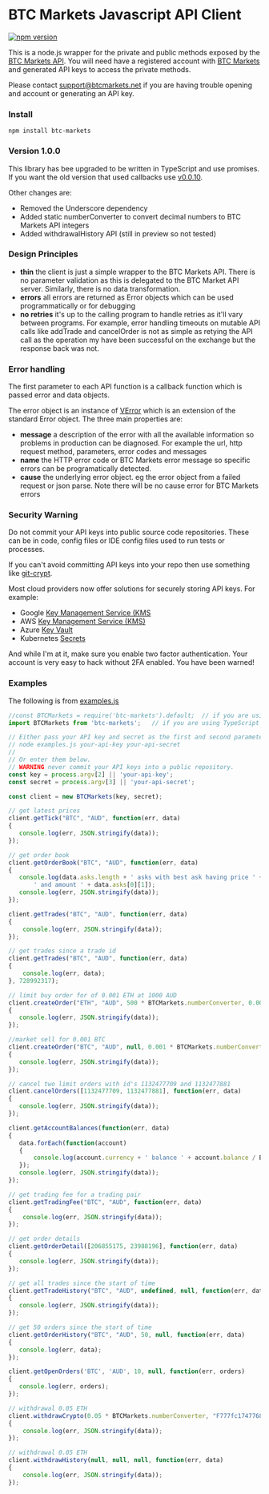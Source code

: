 BTC Markets Javascript API Client
===============
[![npm version](https://badge.fury.io/js/btc-markets.svg)](https://badge.fury.io/js/btc-markets)

This is a node.js wrapper for the private and public methods exposed by the [BTC Markets API](https://github.com/BTCMarkets/API).
You will need have a registered account with [BTC Markets](https://btcmarkets.net) and generated API keys to access the private methods.

Please contact support@btcmarkets.net if you are having trouble opening and account or generating an API key. 

### Install

`npm install btc-markets`

### Version 1.0.0
This library has bee upgraded to be written in TypeScript and use promises. If you want the old version that used callbacks use [v0.0.10](https://github.com/naddison36/btc-markets/tree/v0.0.10).

Other changes are:
- Removed the Underscore dependency
- Added static numberConverter to convert decimal numbers to BTC Markets API integers
- Added withdrawalHistory API (still in preview so not tested)

### Design Principles
- **thin** the client is just a simple wrapper to the BTC Markets API. There is no parameter validation as this is delegated to the BTC Market API server. Similarly, there is no data transformation.
- **errors** all errors are returned as Error objects which can be used programmatically or for debugging
- **no retries** it's up to the calling program to handle retries as it'll vary between programs. For example, error handling timeouts on mutable API calls like addTrade and cancelOrder is not as simple as retying the API call as the operation my have been successful on the exchange but the response back was not.

### Error handling
The first parameter to each API function is a callback function which is passed error and data objects.

The error object is an instance of [VError](https://github.com/davepacheco/node-verror) which is an extension of the standard Error object.
The three main properties are:
- **message** a description of the error with all the available information so problems in production can be diagnosed. For example the url, http request method, parameters, error codes and messages
- **name** the HTTP error code or BTC Markets error message so specific errors can be programatically detected.
- **cause** the underlying error object. eg the error object from a failed request or json parse. Note there will be no cause error for BTC Markets errors

### Security Warning
Do not commit your API keys into public source code repositories. These can be in code, config files or IDE config files used to run tests or processes.

If you can't avoid committing API keys into your repo then use something like [git-crypt](https://github.com/AGWA/git-crypt).

Most cloud providers now offer solutions for securely storing API keys. For example:
* Google [Key Management Service (KMS](https://cloud.google.com/kms/)
* AWS [Key Management Service (KMS)](https://aws.amazon.com/kms/)
* Azure [Key Vault](https://azure.microsoft.com/en-au/services/key-vault/)
* Kubernetes [Secrets](https://kubernetes.io/docs/concepts/configuration/secret/)

And while I'm at it, make sure you enable two factor authentication. Your account is very easy to hack without 2FA enabled. You have been warned!

### Examples
The following is from [examples.js](./examples.js)
```js
//const BTCMarkets = require('btc-markets').default;  // if you are using JavaScript
import BTCMarkets from 'btc-markets';   // if you are using TypeScript or Babel

// Either pass your API key and secret as the first and second parameters to examples.js. eg
// node examples.js your-api-key your-api-secret
//
// Or enter them below.
// WARNING never commit your API keys into a public repository.
const key = process.argv[2] || 'your-api-key';
const secret = process.argv[3] || 'your-api-secret';

const client = new BTCMarkets(key, secret);

// get latest prices
client.getTick("BTC", "AUD", function(err, data)
{
   console.log(err, JSON.stringify(data));
});

// get order book
client.getOrderBook("BTC", "AUD", function(err, data)
{
   console.log(data.asks.length + ' asks with best ask having price ' + data.asks[0][0] +
       ' and amount ' + data.asks[0][1]);
   console.log(err, JSON.stringify(data));
});

client.getTrades("BTC", "AUD", function(err, data)
{
    console.log(err, JSON.stringify(data));
});

// get trades since a trade id
client.getTrades("BTC", "AUD", function(err, data)
{
    console.log(err, data);
}, 728992317);

// limit buy order for of 0.001 ETH at 1000 AUD
client.createOrder("ETH", "AUD", 500 * BTCMarkets.numberConverter, 0.001 * BTCMarkets.numberConverter, 'Bid', 'Limit', "10001", function(err, data)
{
   console.log(err, JSON.stringify(data));
});

//market sell for 0.001 BTC
client.createOrder("BTC", "AUD", null, 0.001 * BTCMarkets.numberConverter, 'Ask', 'Market', null, function(err, data)
{
   console.log(err, JSON.stringify(data));
});

// cancel two limit orders with id's 1132477709 and 1132477881
client.cancelOrders([1132477709, 1132477881], function(err, data)
{
   console.log(err, JSON.stringify(data));
});

client.getAccountBalances(function(err, data)
{
   data.forEach(function(account)
   {
       console.log(account.currency + ' balance ' + account.balance / BTCMarkets.numberConverter + ' pending ' + account.pendingFunds / BTCMarkets.numberConverter);
   });
   console.log(err, JSON.stringify(data));
});

// get trading fee for a trading pair
client.getTradingFee("BTC", "AUD", function(err, data)
{
    console.log(err, JSON.stringify(data));
});

// get order details
client.getOrderDetail([206855175, 23988196], function(err, data)
{
   console.log(err, JSON.stringify(data));
});

// get all trades since the start of time
client.getTradeHistory("BTC", "AUD", undefined, null, function(err, data)
{
   console.log(err, JSON.stringify(data));
});

// get 50 orders since the start of time
client.getOrderHistory("BTC", "AUD", 50, null, function(err, data)
{
   console.log(err, data);
});

client.getOpenOrders('BTC', 'AUD', 10, null, function(err, orders)
{
   console.log(err, orders);
});

// withdrawal 0.05 ETH
client.withdrawCrypto(0.05 * BTCMarkets.numberConverter, "F777fc174776879eeD1855560C37Eded66389a3b", "ETH", function(err, data)
{
    console.log(err, JSON.stringify(data));
});

// withdrawal 0.05 ETH
client.withdrawHistory(null, null, null, function(err, data)
{
    console.log(err, JSON.stringify(data));
});
```